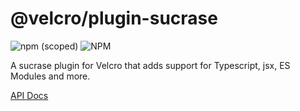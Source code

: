 # @velcro/plugin-sucrase

![npm (scoped)](https://img.shields.io/npm/v/@velcro/plugin-sucrase?style=flat-square)
![NPM](https://img.shields.io/npm/l/@velcro/plugin-sucrase?style=flat-square)

A sucrase plugin for Velcro that adds support for Typescript, jsx, ES Modules and more.

[API Docs](https://github.com/ggoodman/velcro/tree/v0.47.0/docs/plugin-sucrase.md)
